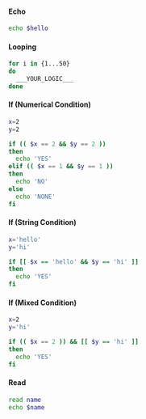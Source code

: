 #### Echo ####

```bash
echo $hello
```

#### Looping ####

```bash
for i in {1...50}
do
  ___YOUR_LOGIC___
done
```

#### If (Numerical Condition) ####

```bash
x=2
y=2

if (( $x == 2 && $y == 2 ))
then
  echo 'YES'
elif (( $x == 1 && $y == 1 ))
then
  echo 'NO'
else
  echo 'NONE'
fi
```

#### If (String Condition) ####

```bash
x='hello'
y='hi'

if [[ $x == 'hello' && $y == 'hi' ]]
then
  echo 'YES'
fi
```

#### If (Mixed Condition) ####

```bash
x=2
y='hi'

if (( $x == 2 )) && [[ $y == 'hi' ]]
then
  echo 'YES'
fi
```


#### Read ####

```bash
read name
echo $name
```